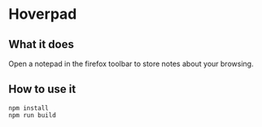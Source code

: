 # Hoverpad

## What it does

Open a notepad in the firefox toolbar to store notes about your browsing.

## How to use it

```console
npm install
npm run build
```
